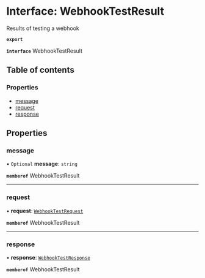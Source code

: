 # Interface: WebhookTestResult

Results of testing a webhook

**`export`**

**`interface`** WebhookTestResult

## Table of contents

### Properties

- [message](WebhookTestResult.md#message)
- [request](WebhookTestResult.md#request)
- [response](WebhookTestResult.md#response)

## Properties

### <a id="message" name="message"></a> message

• `Optional` **message**: `string`

**`memberof`** WebhookTestResult

___

### <a id="request" name="request"></a> request

• **request**: [`WebhookTestRequest`](WebhookTestRequest.md)

**`memberof`** WebhookTestResult

___

### <a id="response" name="response"></a> response

• **response**: [`WebhookTestResponse`](WebhookTestResponse.md)

**`memberof`** WebhookTestResult
